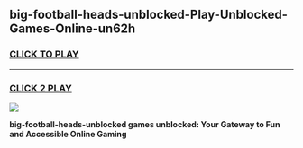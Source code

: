 
## big-football-heads-unblocked-Play-Unblocked-Games-Online-un62h
<h3>
<a href="https://premium76.site?title=big-football-heads-unblocked&ref=25A">CLICK TO PLAY</a></h3>
<hr>

<h3>
<a href="https://premium76.site?title=big-football-heads-unblocked&ref=25A">CLICK 2 PLAY</a>
  
</h3>

<a href="https://premium76.site?title=big-football-heads-unblocked&ref=25A"><img src="https://clearcache.store/games.png"></a>


**big-football-heads-unblocked games unblocked: Your Gateway to Fun and Accessible Online Gaming**
